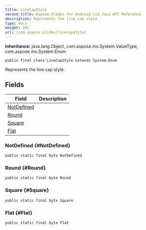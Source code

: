 ```yaml
---
title: LineCapStyle
second_title: Aspose.Slides for Android via Java API Reference
description: Represents the line cap style.
type: docs
weight: 281
url: /com.aspose.slides/linecapstyle/
---
```

**Inheritance:**
java.lang.Object, com.aspose.ms.System.ValueType, com.aspose.ms.System.Enum
```
public final class LineCapStyle extends System.Enum
```

Represents the line cap style.
## Fields

| Field | Description |
| --- | --- |
| [NotDefined](#NotDefined) |  |
| [Round](#Round) |  |
| [Square](#Square) |  |
| [Flat](#Flat) |  |
### NotDefined {#NotDefined}
```
public static final byte NotDefined
```




### Round {#Round}
```
public static final byte Round
```




### Square {#Square}
```
public static final byte Square
```




### Flat {#Flat}
```
public static final byte Flat
```




